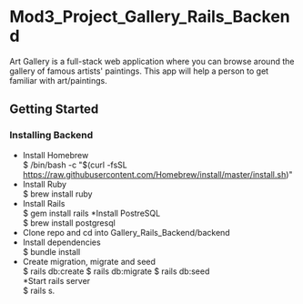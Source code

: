 # Mod3_Project_Gallery_Rails_Backend
Art Gallery is a full-stack web application where you can browse around the gallery of famous artists' paintings. This app will help a person to get familiar with art/paintings.
## Getting Started
### Installing Backend
* Install Homebrew  
$ /bin/bash -c "$(curl -fsSL https://raw.githubusercontent.com/Homebrew/install/master/install.sh)"
* Install Ruby  
$ brew install ruby
* Install Rails  
$ gem install rails
*Install PostreSQL  
$ brew install postgresql
* Clone repo and cd into Gallery_Rails_Backend/backend 
* Install dependencies  
$ bundle install
* Create migration, migrate and seed  
$ rails db:create
$ rails db:migrate
$ rails db:seed   
*Start rails server  
$ rails s.
